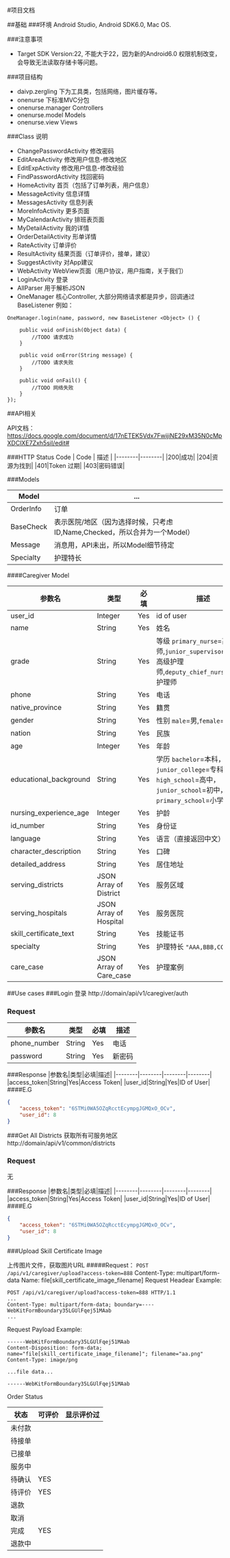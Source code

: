 #项目文档

##基础
###环境
Android Studio, Android SDK6.0, Mac OS.

###注意事项

- Target SDK Version:22, 不能大于22，因为新的Android6.0 权限机制改变，会导致无法读取存储卡等问题。


###项目结构

- daivp.zergling 下为工具类，包括网络，图片缓存等。
- onenurse 下标准MVC分包
- onenurse.manager Controllers
- onenurse.model Models
- onenurse.view Views

###Class 说明

- ChangePasswordActivity	修改密码
- EditAreaActivity	修改用户信息-修改地区
- EditExpActivity	修改用户信息-修改经验
- FindPasswordActivity	找回密码
- HomeActivity	首页（包括了订单列表，用户信息）
- MessageActivity 	信息详情
- MessagesActivity 	信息列表
- MoreInfoActivity 	更多页面
- MyCalendarActivity 	排班表页面
- MyDetailActivity 		我的详情
- OrderDetailActivity 	形单详情
- RateActivity 	订单评价
- ResultActivity 	结果页面（订单评价，接单，建议）
- SuggestActivity 	对App建议
- WebActivity 	WebView页面（用户协议，用户指南，关于我们）
- LoginActivity 	登录
- AllParser 用于解析JSON
- OneManager 核心Controller, 大部分网络请求都是异步，回调通过BaseListener<X>
例如：

```
OneManager.login(name, password, new BaseListener <Object> () {

	public void onFinish(Object data) {
		//TODO 请求成功
	}

	public void onError(String message) {
		//TODO 请求失败
	}

	public void onFail() {
		//TODO 网络失败
	}
});
```




##API相关

API文档：https://docs.google.com/document/d/17nETEK5Vdx7FwijiNE29xM35N0cMpXDClXE7Zxh5siI/edit#

###HTTP Status Code
| Code | 描述 |
|--------|--------|
|200|成功|
|204|资源为找到|
|401|Token 过期|
|403|密码错误|

###Models

| Model | ... |
|--------|--------|
|OrderInfo|订单|
|BaseCheck|表示医院/地区（因为选择时候，只考虑ID,Name,Checked，所以合并为一个Model）|
|Message|消息用，API未出，所以Model细节待定|
|Specialty|护理特长|

####Caregiver Model

|参数名|类型|必填|描述|
|--------|--------|--------|--------|
|user_id|Integer|Yes|id of user|
|name|String|Yes|姓名|
|grade|String|Yes|等级 `primary_nurse`=高级护理师,`junior_supervisor_nurse`=高级护理师,`deputy_chief_nurse`=高级护理师|
|phone|String|Yes|电话|
|native_province|String|Yes|籍贯|
|gender|String|Yes|性别 `male`=男,`female`=女|
|nation|String|Yes|民族|
|age|Integer|Yes|年龄|
|educational_background|String|Yes|学历 `bachelor`=本科，`junior_college`=专科，`high_school`=高中，`junior_school`=初中，`primary_school`=小学|
|nursing_experience_age|Integer|Yes|护龄|
|id_number|String|Yes|身份证|
|language|String|Yes|语言（直接返回中文）|
|character_description|String|Yes|口碑|
|detailed_address|String|Yes|居住地址|
|serving_districts|JSON Array of District|Yes|服务区域|
|serving_hospitals|JSON Array of Hospital|Yes|服务医院|
|skill_certificate_text|String|Yes|技能证书|
|specialty|String|Yes|护理特长 `"AAA,BBB,CCC"`|
|care_case|JSON Array of Care_case |Yes|护理案例|


##Use cases
###Login
登录
http://domain/api/v1/caregiver/auth
### Request

|参数名|类型|必填|描述|
|--------|--------|--------|--------|
|phone_number|String|Yes|电话|
|password|String|Yes|新密码|

###Response
|参数名|类型|必填|描述|
|--------|--------|--------|--------|
|access_token|String|Yes|Access Token|
|user_id|String|Yes|ID of User|
####E.G
```JSON
{
	"access_token": "6STMi0WA5OZqRcctEcympgJGMQxO_OCv",
	"user_id": 8
}
```

###Get All Districts
获取所有可服务地区
http://domain/api/v1/common/districts
### Request
无

###Response
|参数名|类型|必填|描述|
|--------|--------|--------|--------|
|access_token|String|Yes|Access Token|
|user_id|String|Yes|ID of User|
####E.G
```JSON
{
	"access_token": "6STMi0WA5OZqRcctEcympgJGMQxO_OCv",
	"user_id": 8
}
```

###Upload Skill Certificate Image

上传图片文件，获取图片URL
#####Request：
`POST /api/v1/caregiver/upload?access-token=888`
Content-Type: multipart/form-data
Name: file[skill_certificate_image_filename]
Request Headear Example:

```
POST /api/v1/caregiver/upload?access-token=888 HTTP/1.1
...
Content-Type: multipart/form-data; boundary=----WebKitFormBoundary35LGUlFqej51MAab
...
```

Request Payload Example:

```
------WebKitFormBoundary35LGUlFqej51MAab
Content-Disposition: form-data; name="file[skill_certificate_image_filename]"; filename="aa.png"
Content-Type: image/png

...file data...

------WebKitFormBoundary35LGUlFqej51MAab

```



Order Status

|状态|可评价|显示评价过|
|--------|--------|--------|
|未付款|||
|待接单|||
|已接单|||
|服务中|||
|待确认|YES||
|待评价|YES||
|退款|| |
|取消|| |
|完成|YES||
|退款中|| ||

